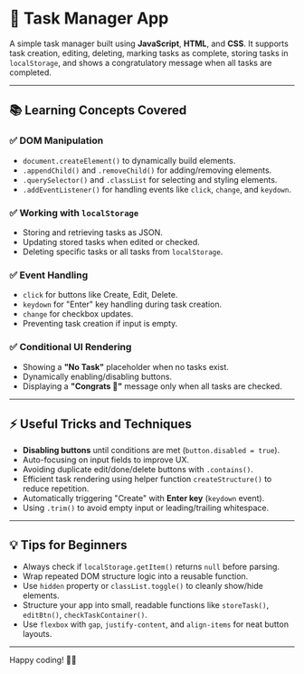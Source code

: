 # 📝 Task Manager App

A simple task manager built using **JavaScript**, **HTML**, and **CSS**. It supports task creation, editing, deleting, marking tasks as complete, storing tasks in `localStorage`, and shows a congratulatory message when all tasks are completed.

---

## 📚 Learning Concepts Covered

### ✅ DOM Manipulation
- `document.createElement()` to dynamically build elements.
- `.appendChild()` and `.removeChild()` for adding/removing elements.
- `.querySelector()` and `.classList` for selecting and styling elements.
- `.addEventListener()` for handling events like `click`, `change`, and `keydown`.

### ✅ Working with `localStorage`
- Storing and retrieving tasks as JSON.
- Updating stored tasks when edited or checked.
- Deleting specific tasks or all tasks from `localStorage`.

### ✅ Event Handling
- `click` for buttons like Create, Edit, Delete.
- `keydown` for "Enter" key handling during task creation.
- `change` for checkbox updates.
- Preventing task creation if input is empty.

### ✅ Conditional UI Rendering
- Showing a **"No Task"** placeholder when no tasks exist.
- Dynamically enabling/disabling buttons.
- Displaying a **"Congrats 🎉"** message only when all tasks are checked.

---

## ⚡ Useful Tricks and Techniques

- **Disabling buttons** until conditions are met (`button.disabled = true`).
- Auto-focusing on input fields to improve UX.
- Avoiding duplicate edit/done/delete buttons with `.contains()`.
- Efficient task rendering using helper function `createStructure()` to reduce repetition.
- Automatically triggering "Create" with **Enter key** (`keydown` event).
- Using `.trim()` to avoid empty input or leading/trailing whitespace.

---

## 💡 Tips for Beginners

- Always check if `localStorage.getItem()` returns `null` before parsing.
- Wrap repeated DOM structure logic into a reusable function.
- Use `hidden` property or `classList.toggle()` to cleanly show/hide elements.
- Structure your app into small, readable functions like `storeTask()`, `editBtn()`, `checkTaskContainer()`.
- Use `flexbox` with `gap`, `justify-content`, and `align-items` for neat button layouts.

---

Happy coding! 🧠🚀
